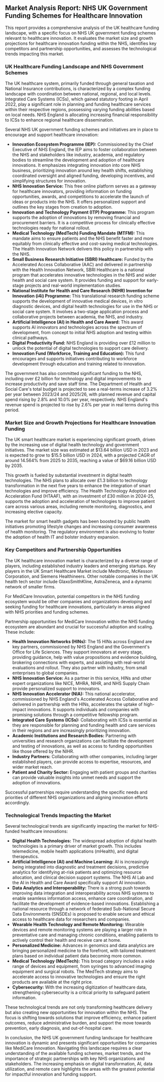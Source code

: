 ## Market Analysis Report: NHS UK Government Funding Schemes for Healthcare Innovation

This report provides a comprehensive analysis of the UK healthcare funding landscape, with a specific focus on NHS UK government funding schemes relevant to healthcare innovation. It evaluates the market size and growth projections for healthcare innovation funding within the NHS, identifies key competitors and partnership opportunities, and assesses the technological trends impacting this market.

### UK Healthcare Funding Landscape and NHS Government Schemes

The UK healthcare system, primarily funded through general taxation and National Insurance contributions, is characterized by a complex funding landscape with coordination between national, regional, and local levels. Integrated Care Systems (ICSs), which gained statutory footing in April 2022, play a significant role in planning and funding healthcare services within their respective regions, possessing varying funding abilities based on local needs. NHS England is allocating increasing financial responsibility to ICSs to enhance regional healthcare dissemination.

Several NHS UK government funding schemes and initiatives are in place to encourage and support healthcare innovation:

*   **Innovation Ecosystem Programme (IEP):** Commissioned by the Chief Executive of NHS England, the IEP aims to foster collaboration between the NHS and stakeholders like industry, academia, and regulatory bodies to streamline the development and adoption of healthcare innovations. It emphasizes integrating innovation into core NHS business, prioritizing innovation around key health shifts, establishing coordinated oversight and aligned funding, developing incentives, and simplifying structures for innovation.
*   **NHS Innovation Service:** This free online platform serves as a gateway for healthcare innovators, providing information on funding opportunities, awards, and competitions to accelerate the launch of ideas or products into the NHS. It offers personalized support and outlines the key stages from creation to adoption.
*   **Innovation and Technology Payment (ITP) Programme:** This program supports the adoption of innovations by removing financial and procurement barriers. It is a competitive process for clinically effective technologies ready for national rollout.
*   **Medical Technology (MedTech) Funding Mandate (MTFM):** This mandate aims to ensure patients and the NHS benefit faster and more equitably from clinically effective and cost-saving medical technologies. The Health Innovation Network delivers this policy in partnership with the NHS.
*   **Small Business Research Initiative (SBRI) Healthcare:** Funded by the Accelerated Access Collaborative (AAC) and delivered in partnership with the Health Innovation Network, SBRI Healthcare is a national program that accelerates innovative technologies in the NHS and wider health and social care system. It provides funding and support for early-stage projects and real-world implementation studies.
*   **National Institute for Health and Care Research (NIHR) Invention for Innovation (i4i) Programme:** This translational research funding scheme supports the development of innovative medical devices, in vitro diagnostic devices, and digital health technologies for use in the NHS or social care system. It involves a two-stage application process and collaborative projects between academia, the NHS, and industry.
*   **Artificial Intelligence (AI) in Health and Care Award:** This award supports AI innovators and technologies across the spectrum of development, from concept to initial NHS adoption and testing within clinical pathways.
*   **Digital Productivity Fund:** NHS England is providing over £12 million to unlock the potential of digital technologies to support care delivery.
*   **Innovation Fund (Workforce, Training and Education):** This fund encourages and supports initiatives contributing to workforce development through education and training related to innovation.

The government has also committed significant funding to the NHS, including over £2 billion for technology and digital improvements to increase productivity and save staff time. The Department of Health and Social Care's total budget is projected to see a real-terms increase of 3.2% per year between 2023/24 and 2025/26, with planned revenue and capital spend rising by 2.8% and 10.0% per year, respectively. NHS England's revenue spend is projected to rise by 2.6% per year in real terms during this period.

### Market Size and Growth Projections for Healthcare Innovation Funding

The UK smart healthcare market is experiencing significant growth, driven by the increasing use of digital health technology and government initiatives. The market size was estimated at $13.64 billion USD in 2023 and is expected to grow to $15.5 billion USD in 2024, with a projected CAGR of around 14.564% from 2025 to 2035, reaching a value of $69.16 billion USD by 2035.

This growth is fueled by substantial investment in digital health technologies. The NHS plans to allocate over £1.3 billion to technology transformation in the next five years to enhance the integration of smart technologies and improve efficiency. The Health Technology Adoption and Acceleration Fund (HTAAF), with an investment of £30 million in 2024-25, supports the adoption and acceleration of technologies to improve patient care across various areas, including remote monitoring, diagnostics, and increasing elective capacity.

The market for smart health gadgets has been boosted by public health initiatives promoting lifestyle changes and increasing consumer awareness of health monitoring. The regulatory environment is also evolving to foster the adoption of health IT and bolster industry expansion.

### Key Competitors and Partnership Opportunities

The UK healthcare innovation market is characterized by a diverse range of players, including established industry leaders and emerging startups. Key players in the UK Smart Healthcare Market include Medtronic, McKesson Corporation, and Siemens Healthineers. Other notable companies in the UK health tech sector include GlaxoSmithKline, AstraZeneca, and a dynamic network of smaller firms.

For MediCare Innovation, potential competitors in the NHS funding ecosystem would be other companies and organizations developing and seeking funding for healthcare innovations, particularly in areas aligned with NHS priorities and funding schemes.

Partnership opportunities for MediCare Innovation within the NHS funding ecosystem are abundant and crucial for successful adoption and scaling. These include:

*   **Health Innovation Networks (HINs):** The 15 HINs across England are key partners, commissioned by NHS England and the Government's Office for Life Sciences. They support innovators at every stage, providing guidance, help with value propositions and evidence building, brokering connections with experts, and assisting with real-world evaluations and rollout. They also partner with industry, from small enterprises to global companies.
*   **NHS Innovation Service:** As a partner in this service, HINs and other expert organizations like NICE, MHRA, NIHR, and NHS Supply Chain provide personalized support to innovators.
*   **NHS Innovation Accelerator (NIA):** This national accelerator, commissioned by NHS England's Accelerated Access Collaborative and delivered in partnership with the HINs, accelerates the uptake of high-impact innovations. It supports individuals and companies with promising solutions through a competitive fellowship program.
*   **Integrated Care Systems (ICSs):** Collaborating with ICSs is essential as they are responsible for planning and funding health and care services in their regions and are increasingly prioritizing innovation.
*   **Academic Institutions and Research Bodies:** Partnering with universities and research organizations can facilitate the development and testing of innovations, as well as access to funding opportunities like those offered by the NIHR.
*   **Industry Partners:** Collaborating with other companies, including larger established players, can provide access to expertise, resources, and wider market reach.
*   **Patient and Charity Sector:** Engaging with patient groups and charities can provide valuable insights into unmet needs and support the adoption of innovations.

Successful partnerships require understanding the specific needs and priorities of different NHS organizations and aligning innovation efforts accordingly.

### Technological Trends Impacting the Market

Several technological trends are significantly impacting the market for NHS-funded healthcare innovations:

*   **Digital Health Technologies:** The widespread adoption of digital health technologies is a primary driver of market growth. This includes telemedicine, mobile health applications (mHealth), and digital therapeutics.
*   **Artificial Intelligence (AI) and Machine Learning:** AI is increasingly being integrated into diagnostic and treatment decisions, predictive analytics for identifying at-risk patients and optimizing resource allocation, and clinical decision support systems. The NHS AI Lab and the AI in Health and Care Award specifically support AI innovation.
*   **Data Analytics and Interoperability:** There is a strong push towards improving data integration and interoperability across NHS systems to enable seamless information access, enhance care coordination, and facilitate the development of evidence-based innovations. Establishing a national resource through a network of federated Sub-National Secure Data Environments (SNSDEs) is proposed to enable secure and ethical access to healthcare data for researchers and companies.
*   **Wearable Health Technology and Remote Monitoring:** Wearable devices and remote monitoring systems are playing a larger role in preventative care and managing chronic conditions, enabling patients to actively control their health and receive care at home.
*   **Personalized Medicine:** Advances in genomics and data analytics are bringing personalized medicine to the forefront, with tailored treatment plans based on individual patient data becoming more common.
*   **Medical Technology (MedTech):** This broad category includes a wide range of devices and equipment, from syringes to advanced imaging equipment and surgical robots. The MedTech strategy aims to accelerate access to innovative technologies and ensure the right products are available at the right price.
*   **Cybersecurity:** With the increasing digitization of healthcare data, strengthening cybersecurity is a critical priority to safeguard patient information.

These technological trends are not only transforming healthcare delivery but also creating new opportunities for innovation within the NHS. The focus is shifting towards solutions that improve efficiency, enhance patient outcomes, reduce administrative burden, and support the move towards prevention, early diagnosis, and out-of-hospital care.

In conclusion, the NHS UK government funding landscape for healthcare innovation is dynamic and presents significant opportunities for companies like MediCare Innovation. Navigating this landscape requires a clear understanding of the available funding schemes, market trends, and the importance of strategic partnerships with key NHS organizations and stakeholders. The increasing emphasis on digital transformation, AI, data utilization, and remote care highlights the areas with the greatest potential for impactful innovation and funding support.
